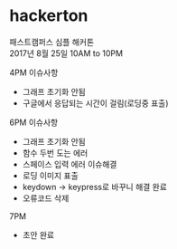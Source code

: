 # hackerton
패스트캠퍼스 심플 해커톤  
2017년 8월 25일 10AM to 10PM  

4PM
이슈사항
- 그래프 초기화 안됨
- 구글에서 응답되는 시간이 걸림(로딩중 표출)


6PM
이슈사항
- 그래프 초기화 안됨
- 함수 두번 도는 에러
- 스페이스 입력 에러
이슈해결
- 로딩 이미지 표출
- keydown -> keypress로 바꾸니 해결 완료
- 오류코드 삭제

7PM
- 초안 완료
